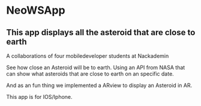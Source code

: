 # NeoWSApp

## This app displays all the asteroid that are close to earth

A collaborations of four mobiledeveloper students at Nackademin

See how close an Asteroid will be to earth.
Using an API from NASA that can show what asteroids that are close to earth on an specific date.

And as an fun thing we implemented a ARview to display an Asteroid in AR.


This app is for IOS/Iphone.


